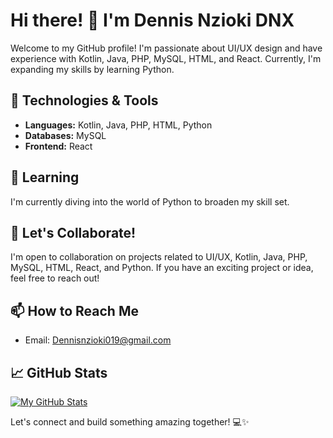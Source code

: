 # Hi there! 👋 I'm Dennis Nzioki DNX

Welcome to my GitHub profile! I'm passionate about UI/UX design and have experience with Kotlin, Java, PHP, MySQL, HTML, and React. Currently, I'm expanding my skills by learning Python.

## 🔧 Technologies & Tools
- **Languages:** Kotlin, Java, PHP, HTML, Python
- **Databases:** MySQL
- **Frontend:** React

## 🌱 Learning
I'm currently diving into the world of Python to broaden my skill set.

## 🤝 Let's Collaborate!
I'm open to collaboration on projects related to UI/UX, Kotlin, Java, PHP, MySQL, HTML, React, and Python. If you have an exciting project or idea, feel free to reach out!

## 📫 How to Reach Me
- Email: Dennisnzioki019@gmail.com

## 📈 GitHub Stats
[![My GitHub Stats](https://github-readme-stats.vercel.app/api?username=DNXEMPIRE-1&show_icons=true&hide=prs&theme=radical)](https://github.com/DNXEMPIRE-1)

Let's connect and build something amazing together! 💻✨


<!---
DNXEMPIRE-1/DNXEMPIRE-1 is a ✨ special ✨ repository because its `README.md` (this file) appears on your GitHub profile.
You can click the Preview link to take a look at your changes.
--->
